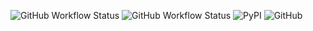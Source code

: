 ![GitHub Workflow Status](https://img.shields.io/github/workflow/status/kruhlmann/gpxpr/gpxpr%20lint?label=linting&style=for-the-badge)
![GitHub Workflow Status](https://img.shields.io/github/workflow/status/kruhlmann/gpxpr/gpxpr%20tests?label=tests&style=for-the-badge)
![PyPI](https://img.shields.io/pypi/v/gpxpr?style=for-the-badge)
![GitHub](https://img.shields.io/github/license/kruhlmann/gpxpr?style=for-the-badge)
